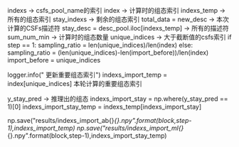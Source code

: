 indexs -> csfs_pool_name的索引
index -> 计算时的组态索引
indexs_temp -> 所有的组态索引
stay_indexs -> 剩余的组态索引
total_data = new_desc -> 本次计算的CSFs描述符
stay_desc = desc_pool.iloc[indexs_temp] -> 所有的描述符
sum_num_min -> 计算时的组态数量
unique_indices -> 大于截断值的csfs索引
if step == 1:
    sampling_ratio = len(unique_indices)/len(index)
else:
    sampling_ratio = (len(unique_indices)-len(import_before))/len(index)
import_before = unique_indices


logger.info("             更新重要组态索引")
indexs_import_temp = index[unique_indices]
本轮计算的重要组态索引


y_stay_pred -> 推理出的组态
indexs_import_stay = np.where(y_stay_pred == 1)[0]
indexs_import_stay_temp = indexs_temp[indexs_import_stay]

np.save("results/indexs_import_ab{}_{}.npy".format(block,step-1),indexs_import_temp)
np.save("results/indexs_import_ml{}_{}.npy".format(block,step-1),indexs_import_stay_temp)